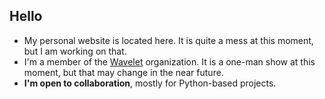## Hello

- My personal website is located here. It is quite a mess at this moment, but I am working on that.
- I'm a member of the [Wavelet](https://github.com/wavelet-space) organization. It is a one-man show at this moment, but that may change in the near future.
- **I'm open to collaboration**, mostly for Python-based projects.
